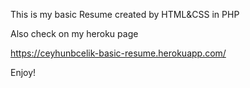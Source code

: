 This is my basic Resume created by HTML&CSS in PHP

Also check on my heroku page

https://ceyhunbcelik-basic-resume.herokuapp.com/

Enjoy!
